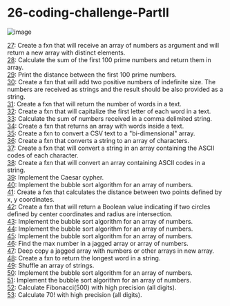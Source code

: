 # 26-coding-challenge-PartII
![image](https://user-images.githubusercontent.com/114886588/210148838-93634a28-31e7-4a33-a3ec-88649c94fb92.png)

[27](./27.py): Create a fxn that will receive an array of numbers as argument and will return a new array with distinct elements.  
[28](./28.py): Calculate the sum of the first 100 prime numbers and return them in array.  
[29](./29.py): Print the distance between the first 100 prime numbers.  
[30](./30.py): Create a fxn that will add two positive numbers of indefinite size. The numbers are received as strings and the result should be also provided as a string.  
[31](./31.py): Create a fxn that will return the number of words in a text.  
[32](./32.py): Create a fxn that will capitalize the first letter of each word in a text.  
[33](./33.py): Calculate the sum of numbers received in a comma delimited string.  
[34](./34.py): Create a fxn that returns an array with words inside a text.  
[35](./35.py): Create a fxn to convert a CSV text to a "bi-dimensional" array.  
[36](./36.py): Create a fxn that converts a string to an array of characters.  
[37](./37.py): Create a fxn that will convert a string in an array containing the ASCII codes of each character.  
[38](./38.py): Create a fxn that will convert an array containing ASCII codes in a string.  
[39](./39.py): Implement the Caesar cypher.  
[40](./40.py): Implement the bubble sort algorithm for an array of numbers.  
[41](./41.py): Create a fxn that calculates the distance between two points defined by x, y coordinates.  
[42](./42.py): Create a fxn that will return a Boolean value indicating if two circles defined by center coordinates and radius are intersection.  
[43](./43.py): Implement the bubble sort algorithm for an array of numbers.  
[44](./44.py): Implement the bubble sort algorithm for an array of numbers.  
[45](./45.py): Implement the bubble sort algorithm for an array of numbers.  
[46](./46.py): Find the max number in a jagged array or array of numbers.  
[47](./47.py): Deep copy a jagged array with numbers or other arrays in new array.  
[48](./48.py): Create a fxn to return the longest word in a string.  
[49](./49.py): Shuffle an array of strings.    
[50](./50.py): Implement the bubble sort algorithm for an array of numbers.    
[51](./51.py): Implement the bubble sort algorithm for an array of numbers.    
[52](./52.py): Calculate Fibonacci(500) with high precision (all digits).    
[53](./53.py): Calculate 70! with high precision (all digits).    